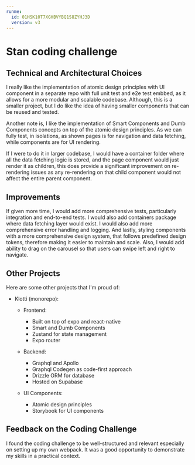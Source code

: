 ```yaml
---
runme:
  id: 01HSK10T7XGHBVYBQ1S8ZYHJ3D
  version: v3
---
```


# Stan coding challenge

## Technical and Architectural Choices

I really like the implementation of atomic design principles with UI component in a separate repo with full unit test and e2e test embbed, as it allows for a more modular and scalable codebase. Although, this is a smaller project, but I do like the idea of having smaller components that can be reused and tested.

Another note is, I like the implementation of Smart Components and Dumb Components concepts on top of the atomic design principles. As we can fully test, in isolations, as shown pages is for navigation and data fetching, while components are for UI rendering.

If I were to do it in larger codebase, I would have a container folder where all the data fetching logic is stored, and the page component would just render it as children, this does provide a significant improvement on re-rendering issues as any re-rendering on that child component would not affect the entire parent component.

## Improvements

If given more time, I would add more comprehensive tests, particularly integration and end-to-end tests. I would also add containers package where data fetching layer would exist. I would also add more comprehensive error handling and logging. And lastly, styling components with a more comprehensive design system, that follows predefined design tokens, therefore making it easier to maintain and scale. Also, I would add ability to drag on the carousel so that users can swipe left and right to navigate.

## Other Projects

Here are some other projects that I'm proud of:

+ Klotti (monorepo):
   - Frontend:
      - Built on top of expo and react-native
      - Smart and Dumb Components
      - Zustand for state management
      - Expo router

   - Backend:
      - Graphql and Apollo
      - Graphql Codegen as code-first approach
      - Drizzle ORM for database
      - Hosted on Supabase

   - UI Components:
      - Atomic design principles
      - Storybook for UI components

## Feedback on the Coding Challenge

I found the coding challenge to be well-structured and relevant especially on setting up my own webpack. It was a good opportunity to demonstrate my skills in a practical context.
